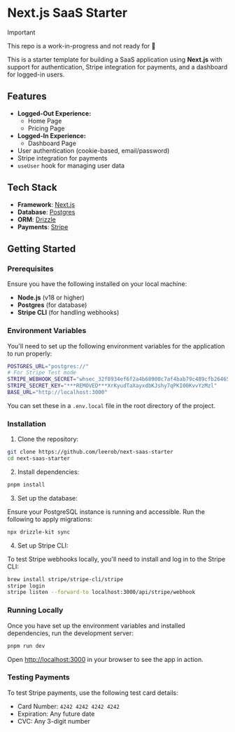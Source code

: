 # Next.js SaaS Starter

> [!IMPORTANT]  
> This repo is a work-in-progress and not ready for 👀

This is a starter template for building a SaaS application using **Next.js** with support for authentication, Stripe integration for payments, and a dashboard for logged-in users.

## Features

- **Logged-Out Experience:**
  - Home Page
  - Pricing Page
- **Logged-In Experience:**
  - Dashboard Page
- User authentication (cookie-based, email/password)
- Stripe integration for payments
- `useUser` hook for managing user data

## Tech Stack

- **Framework**: [Next.js](https://nextjs.org/)
- **Database**: [Postgres](https://www.postgresql.org/)
- **ORM**: [Drizzle](https://orm.drizzle.team/)
- **Payments**: [Stripe](https://stripe.com/)

## Getting Started

### Prerequisites

Ensure you have the following installed on your local machine:

- **Node.js** (v18 or higher)
- **Postgres** (for database)
- **Stripe CLI** (for handling webhooks)

### Environment Variables

You'll need to set up the following environment variables for the application to run properly:

```bash
POSTGRES_URL="postgres://"
# For Stripe Test mode
STRIPE_WEBHOOK_SECRET="whsec_32f8934ef6f2a4b68900c7af4bab79c489cfb26465a4ea3839ccaad040f2838d"
STRIPE_SECRET_KEY="***REMOVED***XrKyudTaXayxdbKJshy7qPKI00KvvYzMzl"
BASE_URL="http://localhost:3000"
```

You can set these in a `.env.local` file in the root directory of the project.

### Installation

1. Clone the repository:

```bash
git clone https://github.com/leerob/next-saas-starter
cd next-saas-starter
```

2. Install dependencies:

```bash
pnpm install
```

3. Set up the database:

Ensure your PostgreSQL instance is running and accessible. Run the following to apply migrations:

```bash
npx drizzle-kit sync
```

4. Set up Stripe CLI:

To test Stripe webhooks locally, you'll need to install and log in to the Stripe CLI:

```bash
brew install stripe/stripe-cli/stripe
stripe login
stripe listen --forward-to localhost:3000/api/stripe/webhook
```

### Running Locally

Once you have set up the environment variables and installed dependencies, run the development server:

```bash
pnpm run dev
```

Open [http://localhost:3000](http://localhost:3000) in your browser to see the app in action.

### Testing Payments

To test Stripe payments, use the following test card details:

- Card Number: `4242 4242 4242 4242`
- Expiration: Any future date
- CVC: Any 3-digit number
